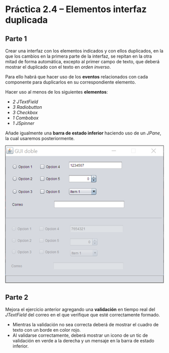 # Práctica 2.4 – Elementos interfaz duplicada

## Parte 1

Crear una interfaz con los elementos indicados y con ellos duplicados, en la que los cambios en la primera parte de la interfaz, se repitan en la otra mitad de forma automática, excepto al primer campo de texto, que deberá mostrar el duplicado con el texto en *orden inverso*.

Para ello habrá que hacer uso de los **eventos** relacionados con cada componente para duplicarlos en su correspondiente elemento. 

Hacer uso al menos de los siguientes **elementos**:

-   *2 JTextField*
-   *3 Radiobutton*
-   *3 Checkbox*
-   *1 Combobox*
-   *1 JSpinner*

Añade igualmente una **barra de estado inferior** haciendo uso de un *JPane*, la cual usaremos posteriormente.

![](media/b659313c2f89bf08a4f35281a33b65c3.png)

## Parte 2

Mejora el ejercicio anterior agregando una **validación** en tiempo real del  *JTextField* del correo en el que verifique que esté correctamente formado. 
- Mientras la validación no sea correcta deberá de mostrar el cuadro de texto con un borde en color rojo.
- Al validarse correctamente, deberá mostrar un icono de un tic de validación en verde a la derecha y un mensaje en la barra de estado inferior.
